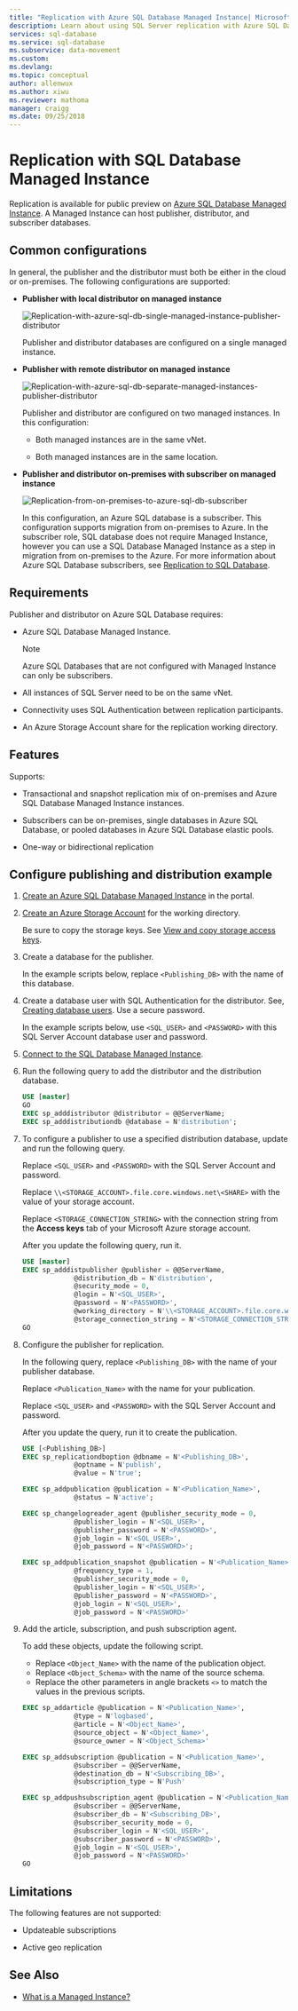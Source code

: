 ```yaml
---
title: "Replication with Azure SQL Database Managed Instance| Microsoft Docs"
description: Learn about using SQL Server replication with Azure SQL Database Managed Instance
services: sql-database
ms.service: sql-database
ms.subservice: data-movement
ms.custom: 
ms.devlang: 
ms.topic: conceptual
author: allenwux
ms.author: xiwu
ms.reviewer: mathoma
manager: craigg
ms.date: 09/25/2018
---
```

# Replication with SQL Database Managed Instance

Replication is available for public preview on [Azure SQL Database Managed Instance](sql-database-managed-instance.md). A Managed Instance can host publisher, distributor, and subscriber databases.

## Common configurations

In general, the publisher and the distributor must both be either in the cloud or on-premises. The following configurations are supported:

- **Publisher with local distributor on managed instance**

   ![Replication-with-azure-sql-db-single-managed-instance-publisher-distributor](./media/replication-with-sql-database-managed-instance/01-single-instance-asdbmi-pubdist.png)

   Publisher and distributor databases are configured on a single managed instance.

- **Publisher with remote distributor on managed instance**

   ![Replication-with-azure-sql-db-separate-managed-instances-publisher-distributor](./media/replication-with-sql-database-managed-instance/02-separate-instances-asdbmi-pubdist.png)

   Publisher and distributor are configured on two managed instances. In this configuration:

  - Both managed instances are in the same vNet.

  - Both managed instances are in the same location.

- **Publisher and distributor on-premises with subscriber on managed instance**

   ![Replication-from-on-premises-to-azure-sql-db-subscriber](./media/replication-with-sql-database-managed-instance/03-azure-sql-db-subscriber.png)

   In this configuration, an Azure SQL database is a subscriber. This configuration supports migration from on-premises to Azure. In the subscriber role, SQL database does not require Managed Instance, however you can use a SQL Database Managed Instance as a step in migration from on-premises to the Azure. For more information about Azure SQL Database subscribers, see [Replication to SQL Database](replication-to-sql-database.md).

## Requirements

Publisher and distributor on Azure SQL Database requires:

- Azure SQL Database Managed Instance.

   >[!NOTE]
   >Azure SQL Databases that are not configured with Managed Instance can only be subscribers.

- All instances of SQL Server need to be on the same vNet.

- Connectivity uses SQL Authentication between replication participants.

- An Azure Storage Account share for the replication working directory.

## Features

Supports:

- Transactional and snapshot replication mix of on-premises and Azure SQL Database Managed Instance instances.

- Subscribers can be on-premises, single databases in Azure SQL Database, or pooled databases in Azure SQL Database elastic pools.

- One-way or bidirectional replication

## Configure publishing and distribution example

1. [Create an Azure SQL Database Managed Instance](sql-database-managed-instance-create-tutorial-portal.md) in the portal.
2. [Create an Azure Storage Account](https://docs.microsoft.com/azure/storage/common/storage-create-storage-account#create-a-storage-account) for the working directory.

   Be sure to copy the storage keys. See [View and copy storage access keys](../storage/common/storage-account-manage.md#access-keys
).
3. Create a database for the publisher.

   In the example scripts below, replace `<Publishing_DB>` with the name of this database.

4. Create a database user with SQL Authentication for the distributor. See, [Creating database users](https://docs.microsoft.com/azure/sql-database/sql-database-security-tutorial#creating-database-users). Use a secure password.

   In the example scripts below, use `<SQL_USER>` and `<PASSWORD>` with this SQL Server Account database user and password.

5. [Connect to the SQL Database Managed Instance](https://docs.microsoft.com/azure/sql-database/sql-database-connect-query-ssms).

6. Run the following query to add the distributor and the distribution database.

   ```sql
   USE [master]​
   GO
   EXEC sp_adddistributor @distributor = @@ServerName​;
   EXEC sp_adddistributiondb @database = N'distribution'​;
   ```

7. To configure a publisher to use a specified distribution database, update and run the following query.

   Replace `<SQL_USER>` and `<PASSWORD>` with the SQL Server Account and password.

   Replace `\\<STORAGE_ACCOUNT>.file.core.windows.net\<SHARE>` with the value of your storage account.  

   Replace `<STORAGE_CONNECTION_STRING>` with the connection string from the **Access keys** tab of your Microsoft Azure storage account.

   After you update the following query, run it.

   ```sql
   USE [master]​
   EXEC sp_adddistpublisher @publisher = @@ServerName,
                @distribution_db = N'distribution',​
                @security_mode = 0,
                @login = N'<SQL_USER>',
                @password = N'<PASSWORD>',
                @working_directory = N'\\<STORAGE_ACCOUNT>.file.core.windows.net\<SHARE>',
                @storage_connection_string = N'<STORAGE_CONNECTION_STRING>';
   GO​
   ```

8. Configure the publisher for replication.

    In the following query, replace `<Publishing_DB>` with the name of your publisher database.

    Replace `<Publication_Name>` with the name for your publication.

    Replace `<SQL_USER>` and `<PASSWORD>` with the SQL Server Account and password.

    After you update the query, run it to create the publication.

   ```sql
   USE [<Publishing_DB>]​
   EXEC sp_replicationdboption @dbname = N'<Publishing_DB>',
                @optname = N'publish',
                @value = N'true'​;

   EXEC sp_addpublication @publication = N'<Publication_Name>',
                @status = N'active';​

   EXEC sp_changelogreader_agent @publisher_security_mode = 0,
                @publisher_login = N'<SQL_USER>',
                @publisher_password = N'<PASSWORD>',
                @job_login = N'<SQL_USER>',
                @job_password = N'<PASSWORD>';

   EXEC sp_addpublication_snapshot @publication = N'<Publication_Name>',
                @frequency_type = 1,​
                @publisher_security_mode = 0,​
                @publisher_login = N'<SQL_USER>',
                @publisher_password = N'<PASSWORD>',
                @job_login = N'<SQL_USER>',
                @job_password = N'<PASSWORD>'
   ```

9. Add the article, subscription, and push subscription agent.

   To add these objects, update the following script.

   - Replace `<Object_Name>` with the name of the publication object.
   - Replace `<Object_Schema>` with the name of the source schema.
   - Replace the other parameters in angle brackets `<>` to match the values in the previous scripts.

   ```sql
   EXEC sp_addarticle @publication = N'<Publication_Name>',
                @type = N'logbased',
                @article = N'<Object_Name>',
                @source_object = N'<Object_Name>',
                @source_owner = N'<Object_Schema>'​

   EXEC sp_addsubscription @publication = N'<Publication_Name>',​
                @subscriber = @@ServerName,
                @destination_db = N'<Subscribing_DB>',
                @subscription_type = N'Push'​

   EXEC sp_addpushsubscription_agent @publication = N'<Publication_Name>',
                @subscriber = @@ServerName,​
                @subscriber_db = N'<Subscribing_DB>',
                @subscriber_security_mode = 0,
                @subscriber_login = N'<SQL_USER>',
                @subscriber_password = N'<PASSWORD>',
                @job_login = N'<SQL_USER>',
                @job_password = N'<PASSWORD>'
   GO​
   ```

## Limitations

The following features are not supported:

- Updateable subscriptions

- Active geo replication

## See Also

- [What is a Managed Instance?](https://docs.microsoft.com/azure/sql-database/sql-database-managed-instance)
